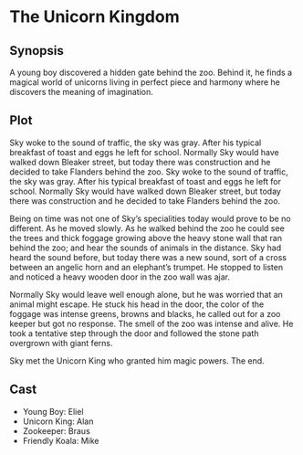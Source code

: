 # The Unicorn Kingdom

## Synopsis

A young boy discovered a hidden gate behind the zoo.
Behind it, he finds a magical world of unicorns living in perfect piece and harmony where he discovers the meaning of imagination.

## Plot

Sky woke to the sound of traffic, the sky was gray.
After his typical breakfast of toast and eggs he left for school.
Normally Sky would have walked down Bleaker street, but today there was construction and he decided to take Flanders behind the zoo.
Sky woke to the sound of traffic, the sky was gray.
After his typical breakfast of toast and eggs he left for school.
Normally Sky would have walked down Bleaker street, but today there was construction and he decided to take Flanders behind the zoo.


Being on time was not one of Sky’s specialities today would prove to be no different.
As he moved slowly.
As he walked behind the zoo he could see the trees and thick foggage growing above the heavy stone wall that ran behind the zoo; and hear the sounds of animals in the distance.
Sky had heard the sound before, but today there was a new sound, sort of a cross between an angelic horn and an elephant’s trumpet.
He stopped to listen and noticed a heavy wooden door in the zoo wall was ajar.

Normally Sky would leave well enough alone, but he was worried that an animal might escape.
He stuck his head in the door, the color of the foggage was intense greens, browns and blacks, he called out for a zoo keeper but got no response.
The smell of the zoo was intense and alive.
He took a tentative step through the door and followed the stone path overgrown with giant ferns.

Sky met the Unicorn King who granted him magic powers.
The end.

## Cast

* Young Boy: Eliel
* Unicorn King: Alan
* Zookeeper: Braus
* Friendly Koala: Mike
